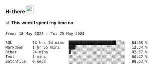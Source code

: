 ### Hi there <a href="https://www.gautamkrishnar.com/"><img src="https://media.giphy.com/media/hvRJCLFzcasrR4ia7z/giphy.gif" width="25px"></a>

📊 **This week I spent my time on**

<!--START_SECTION:waka-->

```txt
From: 18 May 2024 - To: 25 May 2024

SQL         13 hrs 14 mins  █████████████████████░░░░   84.63 %
Markdown    1 hr 55 mins    ███░░░░░░░░░░░░░░░░░░░░░░   12.34 %
Other       24 mins         ▓░░░░░░░░░░░░░░░░░░░░░░░░   02.57 %
Text        3 mins          ░░░░░░░░░░░░░░░░░░░░░░░░░   00.42 %
Batchfile   0 secs          ░░░░░░░░░░░░░░░░░░░░░░░░░   00.03 %
```

<!--END_SECTION:waka-->
